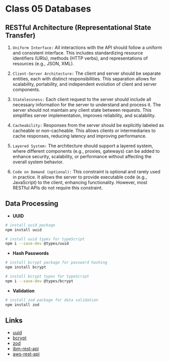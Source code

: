 # Class 05 Databases

## RESTful Architecture (Representational State Transfer)

1. `Uniform Interface:` All interactions with the API should follow a uniform and consistent interface. This includes standardizing resource identifiers (URIs), methods (HTTP verbs), and representations of resources (e.g., JSON, XML).

2. `Client-Server Architecture:` The client and server should be separate entities, each with distinct responsibilities. This separation allows for scalability, portability, and independent evolution of client and server components.

3. `Statelessness:` Each client request to the server should include all necessary information for the server to understand and process it. The server should not maintain any client state between requests. This simplifies server implementation, improves reliability, and scalability.

4. `Cacheability:` Responses from the server should be explicitly labeled as cacheable or non-cacheable. This allows clients or intermediaries to cache responses, reducing latency and improving performance.

5. `Layered System:` The architecture should support a layered system, where different components (e.g., proxies, gateways) can be added to enhance security, scalability, or performance without affecting the overall system behavior.

6. `Code on Demand (optional):` This constraint is optional and rarely used in practice. It allows the server to provide executable code (e.g., JavaScript) to the client, enhancing functionality. However, most RESTful APIs do not require this constraint.

## Data Processing

- **UUID**

```bash
# install uuid package
npm install uuid

# install uuid types for typeScript
npm i --save-dev @types/uuid
```

- **Hash Passwords**

```bash
# install bcrypt package for password hashing
npm install bcrypt

# install bcrypt types for typeScript
npm i --save-dev @types/bcrypt
```

- **Validation**

```bash
# install zod package for data validation
npm install zod
```

## Links

- [uuid](https://www.npmjs.com/package/uuid)
- [bcrypt](https://www.npmjs.com/package/bcrypt)
- [zod](https://zod.dev/)
- [ibm-rest-api](https://www.ibm.com/br-pt/topics/rest-apis)
- [aws-rest-api](https://aws.amazon.com/pt/what-is/restful-api/)
